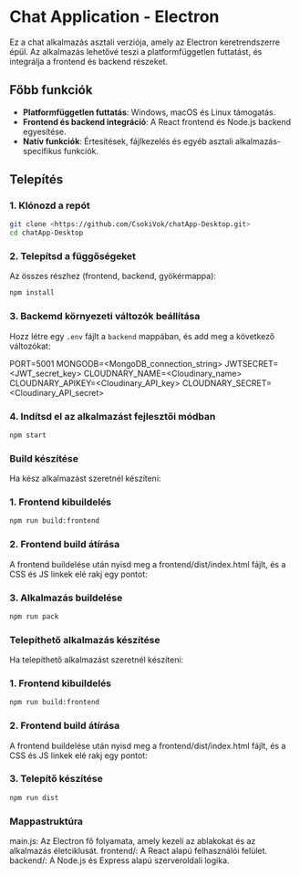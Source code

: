 # Chat Application - Electron

Ez a chat alkalmazás asztali verziója, amely az Electron keretrendszerre épül. Az alkalmazás lehetővé teszi a platformfüggetlen futtatást, és integrálja a frontend és backend részeket.

## Főbb funkciók

- **Platformfüggetlen futtatás**: Windows, macOS és Linux támogatás.
- **Frontend és backend integráció**: A React frontend és Node.js backend egyesítése.
- **Natív funkciók**: Értesítések, fájlkezelés és egyéb asztali alkalmazás-specifikus funkciók.

## Telepítés

### 1. Klónozd a repót
```bash
git clone <https://github.com/CsokiVok/chatApp-Desktop.git>
cd chatApp-Desktop
```

### 2. Telepítsd a függőségeket
Az összes részhez (frontend, backend, gyökérmappa):
```bash
npm install
```

### 3. Backemd környezeti változók beállítása
Hozz létre egy `.env` fájlt a `backend` mappában, és add meg a következő változókat:

PORT=5001
MONGODB=<MongoDB_connection_string>
JWTSECRET=<JWT_secret_key>
CLOUDNARY_NAME=<Cloudinary_name>
CLOUDNARY_APIKEY=<Cloudinary_API_key>
CLOUDNARY_SECRET=<Cloudinary_API_secret>

### 4. Indítsd el az alkalmazást fejlesztői módban
```bash
npm start
```

### Build készítése
Ha kész alkalmazást szeretnél készíteni:

### 1. Frontend kibuildelés
```bash
npm run build:frontend
```

### 2. Frontend build átírása
A frontend buildelése után nyisd meg a frontend/dist/index.html fájlt, és a CSS és JS linkek elé rakj egy pontot:
<!-- Példa -->
<link href="./assets/index-BRF-9M4e.css" rel="stylesheet">
<script type="module" src="./assets/index-jqC60G9h.js"></script>

### 3. Alkalmazás buildelése
```bash
npm run pack
```

### Telepíthető alkalmazás készítése
Ha telepíthető alkalmazást szeretnél készíteni:

### 1. Frontend kibuildelés
```bash
npm run build:frontend
```

### 2. Frontend build átírása
A frontend buildelése után nyisd meg a frontend/dist/index.html fájlt, és a CSS és JS linkek elé rakj egy pontot:
<!-- Példa -->
<link href="./assets/index-BRF-9M4e.css" rel="stylesheet">
<script type="module" src="./assets/index-jqC60G9h.js"></script>


### 3. Telepítő készítése
```bash
npm run dist
```

### Mappastruktúra
main.js: Az Electron fő folyamata, amely kezeli az ablakokat és az alkalmazás életciklusát.
frontend/: A React alapú felhasználói felület.
backend/: A Node.js és Express alapú szerveroldali logika.